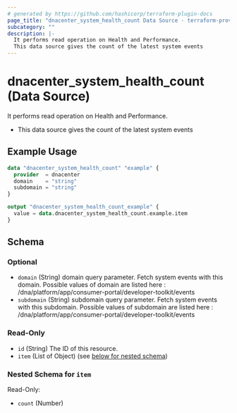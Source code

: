 ```yaml
---
# generated by https://github.com/hashicorp/terraform-plugin-docs
page_title: "dnacenter_system_health_count Data Source - terraform-provider-dnacenter"
subcategory: ""
description: |-
  It performs read operation on Health and Performance.
  This data source gives the count of the latest system events
---
```


# dnacenter_system_health_count (Data Source)

It performs read operation on Health and Performance.

- This data source gives the count of the latest system events

## Example Usage

```terraform
data "dnacenter_system_health_count" "example" {
  provider  = dnacenter
  domain    = "string"
  subdomain = "string"
}

output "dnacenter_system_health_count_example" {
  value = data.dnacenter_system_health_count.example.item
}
```

<!-- schema generated by tfplugindocs -->
## Schema

### Optional

- `domain` (String) domain query parameter. Fetch system events with this domain. Possible values of domain are listed here : /dna/platform/app/consumer-portal/developer-toolkit/events
- `subdomain` (String) subdomain query parameter. Fetch system events with this subdomain. Possible values of subdomain are listed here : /dna/platform/app/consumer-portal/developer-toolkit/events

### Read-Only

- `id` (String) The ID of this resource.
- `item` (List of Object) (see [below for nested schema](#nestedatt--item))

<a id="nestedatt--item"></a>
### Nested Schema for `item`

Read-Only:

- `count` (Number)
